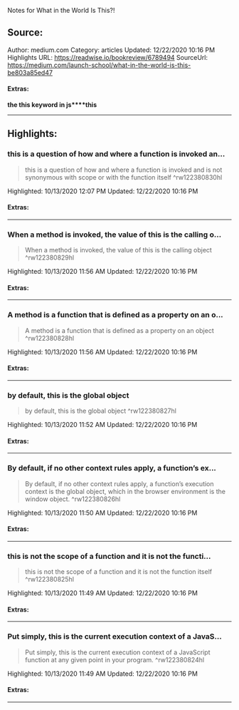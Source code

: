 Notes for What in the World Is This?!

## Source:
Author: medium.com
Category: articles
Updated: 12/22/2020 10:16 PM
Highlights URL: https://readwise.io/bookreview/6789494
SourceUrl: https://medium.com/launch-school/what-in-the-world-is-this-be803a85ed47


#### Extras:
**the this keyword in js****this**



 
-----
 ## Highlights:

### this is a question of how and where a function is invoked an...
>this is a question of how and where a function is invoked and is not synonymous with scope or with the function itself ^rw122380830hl


Highlighted: 10/13/2020 12:07 PM
Updated: 12/22/2020 10:16 PM


#### Extras:





------

### When a method is invoked, the value of this is the calling o...
>When a method is invoked, the value of this is the calling object ^rw122380829hl


Highlighted: 10/13/2020 11:56 AM
Updated: 12/22/2020 10:16 PM


#### Extras:





------

### A method is a function that is defined as a property on an o...
>A method is a function that is defined as a property on an object ^rw122380828hl


Highlighted: 10/13/2020 11:56 AM
Updated: 12/22/2020 10:16 PM


#### Extras:





------

### by default, this is the global object
>by default, this is the global object ^rw122380827hl


Highlighted: 10/13/2020 11:52 AM
Updated: 12/22/2020 10:16 PM


#### Extras:





------

### By default, if no other context rules apply, a function’s ex...
>By default, if no other context rules apply, a function’s execution context is the global object, which in the browser environment is the window object. ^rw122380826hl


Highlighted: 10/13/2020 11:50 AM
Updated: 12/22/2020 10:16 PM


#### Extras:





------

### this is not the scope of a function and it is not the functi...
>this is not the scope of a function and it is not the function itself ^rw122380825hl


Highlighted: 10/13/2020 11:49 AM
Updated: 12/22/2020 10:16 PM


#### Extras:





------

### Put simply, this is the current execution context of a JavaS...
>Put simply, this is the current execution context of a JavaScript function at any given point in your program. ^rw122380824hl


Highlighted: 10/13/2020 11:49 AM
Updated: 12/22/2020 10:16 PM


#### Extras:





------

